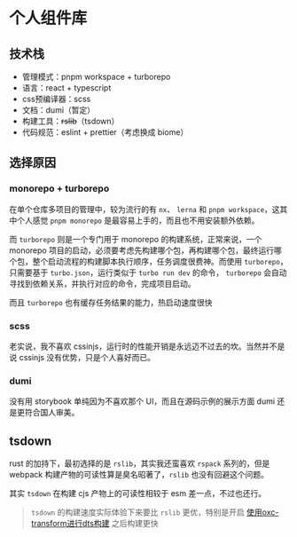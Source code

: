 # 个人组件库

## 技术栈

- 管理模式：pnpm workspace + turborepo
- 语言：react + typescript
- css预编译器：scss
- 文档：dumi（暂定）
- 构建工具：~~rslib~~（tsdown）
- 代码规范：eslint + prettier（考虑换成 biome）

## 选择原因

### monorepo + turborepo

在单个仓库多项目的管理中，较为流行的有 `nx`、 `lerna` 和 `pnpm workspace`，这其中个人感觉 `pnpm monorepo` 是最容易上手的，而且也不用安装额外依赖。

而 `turborepo` 则是一个专门用于 monorepo 的构建系统，正常来说，一个 monorepo 项目的启动，必须要考虑先构建哪个包，再构建哪个包，最终运行哪个包，整个启动流程的构建脚本执行顺序，任务调度很费神。而使用 `turborepo`，只需要基于 `turbo.json`，运行类似于 `turbo run dev` 的命令， `turborepo` 会自动寻找到依赖关系，并执行对应的命令，完成项目启动。

而且 `turborepo` 也有缓存任务结果的能力，热启动速度很快

### scss

老实说，我不喜欢 cssinjs，运行时的性能开销是永远迈不过去的坎。当然并不是说 cssinjs 没有优势，只是个人喜好而已。

### dumi

没有用 storybook 单纯因为不喜欢那个 UI，而且在源码示例的展示方面 dumi 还是更符合国人审美。

## tsdown

rust 的加持下，最初选择的是 `rslib`，其实我还蛮喜欢 `rspack` 系列的，但是 webpack 构建产物的可读性算是臭名昭著了，`rslib` 也没有回避这个问题。

其实 `tsdown` 在构建 cjs 产物上的可读性相较于 esm 差一点，不过也还行。

> `tsdown` 的构建速度实际体验下来要比 `rslib` 更优，特别是开启 [使用oxc-transform进行dts构建](https://tsdown.dev/zh-CN/options/dts#%E5%90%AF%E7%94%A8-isolateddeclarations) 之后构建更快
